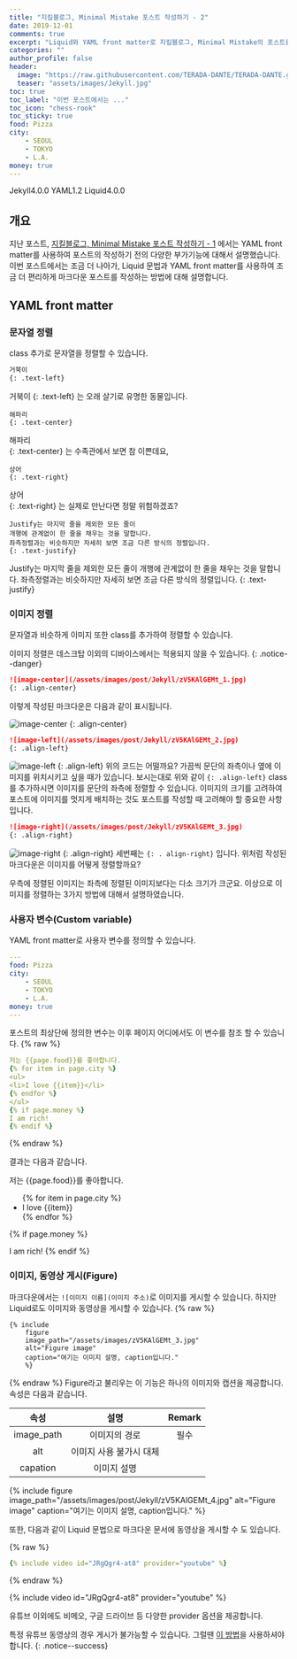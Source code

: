 ```yaml
---
title: "지킬블로그, Minimal Mistake 포스트 작성하기 - 2"
date: 2019-12-01
comments: true
excerpt: "Liquid와 YAML front matter로 지킬블로그, Minimal Mistake의 포스트를 작성해보자"
categories: ""
author_profile: false
header:
  image: "https://raw.githubusercontent.com/TERADA-DANTE/TERADA-DANTE.github.io/master/_images/post/Jekyll/3GuM2Rz2dX.jpg"
  teaser: "assets/images/Jekyll.jpg"
toc: true 
toc_label: "이번 포스트에서는 ..." 
toc_icon: "chess-rook"
toc_sticky: true
food: Pizza
city:
    - SEOUL
    - TOKYO
    - L.A.
money: true
---
```

<!-- POST ID: zV5KAlGEMt -->
<!--Language Button HTML -->
<span><a class="Jekyll"><i class="fab fa-github"></i> Jekyll</a><a class="JekyllVer">4.0.0</a></span>  <span><a class="YAML"><i class="fab fa-yammer"></i> YAML</a><a class="YAMLVer">1.2</a></span>  <span><a class="Liquid"><i class="fas fa-flask"></i> Liquid</a><a class="LiquidVer">4.0.0</a></span>
<!--Language Button HTML -->
<!-- Main content-->

## 개요
지난 포스트, [지킬블로그, Minimal Mistake 포스트 작성하기 - 1]() 에서는 YAML front matter를 사용하여 포스트의 작성하기 전의 다양한 부가기능에 대해서 설명했습니다. 이번 포스트에서는 조금 더 나아가, Liquid 문법과 YAML front matter를 사용하여 조금 더 편리하게 마크다운 포스트를 작성하는 방법에 대해 설명합니다.

## YAML front matter
### 문자열 정렬
class 추가로 문자열을 정렬할 수 있습니다.

~~~markdown
거북이
{: .text-left}
~~~
거북이
{: .text-left}
는 오래 살기로 유명한 동물입니다.<br>
~~~
해파리
{: .text-center}
~~~
해파리<br>
{: .text-center}
는 수족관에서 보면 참 이쁜데요, <br>
~~~
상어
{: .text-right}
~~~
상어<br>
{: .text-right}
는 실제로 만난다면 정말 위험하겠죠?<br>
~~~
Justify는 마지막 줄을 제외한 모든 줄이 
개행에 관계없이 한 줄을 채우는 것을 말합니다. 
좌측정렬과는 비슷하지만 자세히 보면 조금 다른 방식의 정렬입니다.
{: .text-justify}
~~~
Justify는 마지막 줄을 제외한 모든 줄이 
개행에 관계없이 한 줄을 채우는 것을 말합니다. 
좌측정렬과는 비슷하지만 자세히 보면 조금 다른 방식의 정렬입니다. 
{: .text-justify}

### 이미지 정렬
문자열과 비슷하게 이미지 또한 class를 추가하여 정렬할 수 있습니다.

이미지 정렬은 데스크탑 이외의 디바이스에서는 적용되지 않을 수 있습니다.
{: .notice--danger}
~~~markdown
![image-center](/assets/images/post/Jekyll/zV5KAlGEMt_1.jpg)
{: .align-center}
~~~
이렇게 작성된 마크다운은 다음과 같이 표시됩니다.

![image-center](/assets/images/post/Jekyll/zV5KAlGEMt_1.jpg)
{: .align-center}

~~~markdown
![image-left](/assets/images/post/Jekyll/zV5KAlGEMt_2.jpg)
{: .align-left}
~~~
![image-left](/assets/images/post/Jekyll/zV5KAlGEMt_2.jpg)
{: .align-left}
위의 코드는 어떨까요? 가끔씩 문단의 좌측이나 옆에 이미지를 위치시키고 싶을 때가 있습니다. 보시는대로 위와 같이 `{: .align-left}` class를 추가하시면 이미지를 문단의 좌측에 정렬할 수 있습니다. 이미지의 크기를 고려하여 포스트에 이미지를 멋지게 배치하는 것도 포스트를 작성할 때 고려해야 할 중요한 사항입니다. 
~~~markdown
![image-right](/assets/images/post/Jekyll/zV5KAlGEMt_3.jpg)
{: .align-right}
~~~
![image-right](/assets/images/post/Jekyll/zV5KAlGEMt_3.jpg)
{: .align-right}
세번째는 `{: . align-right}` 입니다. 위처럼 작성된 마크다운은 이미지를 어떻게 정렬할까요? 

우측에 정렬된 이미지는 좌측에 정렬된 이미지보다는 다소 크기가 크군요. 이상으로 이미지를 정렬하는 3가지 방법에 대해서 설명하였습니다.

### 사용자 변수(Custom variable)
YAML front matter로 사용자 변수를 정의할 수 있습니다.
~~~yaml
---
food: Pizza
city:
    - SEOUL
    - TOKYO
    - L.A.
money: true
---
~~~
포스트의 최상단에 정의한 변수는 이후 페이지 어디에서도 이 변수를 참조 할 수 있습니다.
{% raw %}
~~~yaml
저는 {{page.food}}를 좋아합니다.
{% for item in page.city %}
<ul>
<li>I love {{item}}</li>
{% endfor %}
</ul>
{% if page.money %}
I am rich! 
{% endif %}
~~~
{% endraw %}

결과는 다음과 같습니다.

저는 {{page.food}}를 좋아합니다.<br>
<ul>
{% for item in page.city %}
<li>I love {{item}}</li>
{% endfor %}
</ul>
{% if page.money %}

I am rich! 
{% endif %}

### 이미지, 동영상 게시(Figure)
마크다운에서는 `![이미지 이름](이미지 주소)`로 이미지를 게시할 수 있습니다. 하지만 Liquid로도 이미지와 동영상을 게시할 수 있습니다.
{% raw %}
~~~
{% include 
    figure 
    image_path="/assets/images/zV5KAlGEMt_3.jpg" 
    alt="Figure image" 
    caption="여기는 이미지 설명, caption입니다." 
    %}
~~~
{% endraw %}
Figure라고 불리우는 이 기능은 하나의 이미지와 캡션을 제공합니다. 속성은 다음과 같습니다. 

|     속성     |      설명       | Remark |
| :--------: | :-----------: | :----: |
| image_path |    이미지의 경로    |   필수   |
|    alt     | 이미지 사용 불가시 대체 |        |
|  capation  |    이미지 설명     |        |

{% include 
    figure 
    image_path="/assets/images/post/Jekyll/zV5KAlGEMt_4.jpg" 
    alt="Figure image" 
    caption="여기는 이미지 설명, caption입니다." 
    %}

또한, 다음과 같이 Liquid 문법으로 마크다운 문서에 동영상을 게시할 수 도 있습니다.

{% raw %}
~~~yaml
{% include video id="JRgQgr4-at8" provider="youtube" %}
~~~
{% endraw %}

{% include video id="JRgQgr4-at8" provider="youtube" %}

유튜브 이외에도 비메오, 구글 드라이브 등 다양한 provider 옵션을 제공합니다.

특정 유튜브 동영상의 경우 게시가 불가능할 수 있습니다. 그럴땐 [이 방법](https://terada-dante.github.io/markdown/markdown03/#embedresponsively)을 사용하셔야합니다.
{: .notice--success}

<!-- Main content-->

<!-- Javascript -->

<!-- Javascript -->

<!-- CSS -->
<style>
img{
    border-radius: 5px;
}
.align-left{
    margin: 5px;
}
.align-right{
    margin: -5px;
}
</style>

<!-- CSS -->
